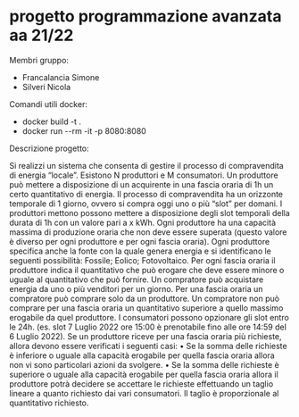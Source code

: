 # progetto programmazione avanzata aa 21/22

Membri gruppo:
- Francalancia Simone
- Silveri Nicola

Comandi utili docker:
- docker build -t <nomeapplicazione> .
- docker run --rm -it -p 8080:8080 <nomeapplicazione>

Descrizione progetto:

Si realizzi un sistema che consenta di gestire il processo di compravendita di energia “locale”. Esistono N produttori e M consumatori. Un produttore può mettere a disposizione di un acquirente in una fascia oraria di 1h un certo quantitativo di energia. Il processo di compravendita ha un orizzonte temporale di 1 giorno, ovvero si compra oggi uno o più “slot” per domani.
I produttori mettono possono mettere a disposizione degli slot temporali della durata di 1h con un valore pari a x kWh.  Ogni produttore ha una capacità massima di produzione oraria che non deve essere superata (questo valore è diverso per ogni produttore e per ogni fascia oraria).
Ogni produttore specifica anche la fonte con la quale genera energia e si identificano le seguenti possibilità: Fossile; Eolico; Fotovoltaico. Per ogni fascia oraria il produttore indica il quantitativo che può erogare che deve essere minore o uguale al quantitativo che può fornire.
Un compratore può acquistare energia da uno o più venditori per un giorno. Per una fascia oraria un compratore può comprare solo da un produttore. Un compratore non può comprare per una fascia oraria un quantitativo superiore a quello massimo erogabile da quel produttore.
I consumatori possono opzionare gli slot entro le 24h. (es. slot 7 Luglio 2022 ore 15:00 è prenotabile fino alle ore 14:59 del 6 Luglio 2022).
Se un produttore riceve per una fascia oraria più richieste, allora devono essere verificati i seguenti casi:
•	Se la somma delle richieste è inferiore o uguale alla capacità erogabile per quella fascia oraria allora non vi sono particolari azioni da svolgere.
•	Se la somma delle richieste è superiore o uguale alla capacità erogabile per quella fascia oraria allora il produttore potrà decidere se accettare le richieste effettuando un taglio lineare a quanto richiesto dai vari consumatori. Il taglio è proporzionale al quantitativo richiesto.
